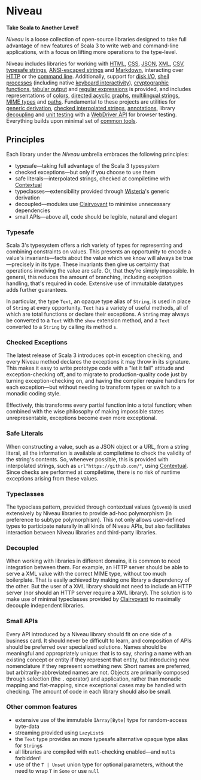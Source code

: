 # Niveau

**Take Scala to Another Level!**

_Niveau_ is a loose collection of open-source libraries designed to take full advantage of new
features of Scala 3 to write web and command-line applications, with a focus on lifting more
operations to the type-level.

Niveau includes libraries for working with [HTML](https://github.com/propensive/honeycomb/),
[CSS](https://github.com/propensive/cataract/), [JSON](https://github.com/propensive/euphemism/),
[XML](https://github.com/propensive/xylophone/), [CSV](https://github.com/propensive/caesura/),
[typesafe strings](https://github.com/propensive/gossamer/),
[ANSI-escaped strings](https://github.com/propensive/escapade/) and
[Markdown](https://github.com/propensive/punctuation/), interacting over
[HTTP](https://github.com/propensive/scintillate/) or the
[command line](https://github.com/propensive/exoskeleton/). Additionally, support for
[disk I/O](https://github.com/propensive/jovian/),
[shell processes](https://github.com/propensive/guillotine/) (including native
[keyboard interactivity](https://github.com/propensive/rivulet/)),
[cryptographic functions](https://github.com/propensive/gastronomy/),
[tabular output](https://github.com/propensive/escritoire/) and
[regular expressions](https://github.com/propensive/kaleidoscope/) is provided, and includes
representations of [colors](https://github.com/propensive/iridescence/),
[directed acyclic graphs](https://github.com/propensive/acyclicity/),
[multilingual strings](https://github.com/propensive/cosmopolite/),
[MIME types](https://github.com/propensive/gesticulate/) and
[paths](https://github.com/propensive/slalom/). Fundamental to these projects are utilities for
[generic derivation](https://github.com/propensive/wisteria/),
[checked interpolated strings](https://github.com/propensive/contextual/),
[annotations](https://github.com/propensive/adversaria/), library
[decoupling](https://github.com/propensive/clairvoyant/) and
[unit testing](https://github.com/propensive/probably/) with a
[WebDriver API](https://github.com/propensive/tarantula/) for browser testing. Everything builds
upon minimal set of [common tools](https://github.com/propensive/rudiments/).

## Principles

Each library under the _Niveau_ umbrella embraces the following principles:

- typesafe—taking full advantage of the Scala 3 typesystem
- checked exceptions—but only if you choose to use them
- safe literals—interpolated strings, checked at compiletime with
  [Contextual](https://github.com/propensive/contextual/)
- typeclasses—extensibility provided through
  [Wisteria](https://github.com/propensive/wisteria/)'s generic derivation
- decoupled—modules use [Clairvoyant](https://github.com/propensive/clairvoyant/) to minimise
  unnecessary dependencies
- small APIs—above all, code should be legible, natural and elegant

### Typesafe

Scala 3's typesystem offers a rich variety of types for representing and combining constraints on
values. This presents an opportunity to encode a value's invariants—facts about the value which we
know will always be true—precisely in its type. These invariants then give us certainty that
operations involving the value are safe. Or, that they're simply impossible. In general, this
reduces the amount of branching, including exception handling, that's required in code. Extensive
use of immutable datatypes adds further guarantees.

In particular, the type `Text`, an opaque type alias of `String`, is used in place of `String` at
every opportunity. `Text` has a variety of useful methods, all of which are total functions or
declare their exceptions. A `String` may always be converted to a `Text` with the `show` extension
method, and a `Text` converted to a `String` by calling its method `s`.

### Checked Exceptions

The latest release of Scala 3 introduces opt-in exception checking, and every Niveau method declares
the exceptions it may throw in its signature. This makes it easy to write prototype code with
a "let it fail" attitude and exception-checking off, and to migrate to production-quality code just
by turning exception-checking on, and having the compiler require handlers for each exception—but
without needing to transform types or switch to a monadic coding style.

Effectively, this transforms every partial function into a total function; when combined with the
wise philosophy of making impossible states unrepresentable, exceptions become even more
exceptional.

### Safe Literals

When constructing a value, such as a JSON object or a URL, from a string literal, all the
information is available at compiletime to check the validity of the string's contents. So,
whenever possible, this is provided with interpolated strings, such as `url"https://github.com/"`,
using [Contextual](https://github.com/propensive/contextual/). Since checks are performed at
compiletime, there is no risk of runtime exceptions arising from these values.

### Typeclasses

The typeclass pattern, provided through contextual values (`given`s) is used extensively by
Niveau libraries to provide ad-hoc polymorphism (in preference to subtype polymorphism). This not
only allows user-defined types to participate naturally in all kinds of Niveau APIs, but also
facilitates interaction between Niveau libraries and third-party libraries.

### Decoupled

When working with libraries in different domains, it is common to need integration between them.
For example, an HTTP server should be able to serve a XML value with the correct MIME type, without
too much boilerplate. That is easily achieved by making one library a dependency of the other. But
the user of a XML library should not need to include an HTTP server (nor should an HTTP server
require a XML library). The solution is to make use of minimal typeclasses provided by
[Clairvoyant](https://github.com/propensive/clairvoyant/) to maximally decouple independent
libraries.

### Small APIs

Every API introduced by a Niveau library should fit on one side of a business card. It should never
be difficult to learn, and composition of APIs should be preferred over specialized solutions. Names
should be meaningful and appropriately unique: that is to say, sharing a name with an existing
concept or entity if they represent that entity, but introducing new nomenclature if they represent
something new. Short names are preferred, but arbitrarily-abbreviated names are not. Objects are
primarily composed through selection (the `.` operator) and application, rather than monadic mapping
and flat-mapping, since exceptional cases may be handled with checking. The amount of code in each
library should also be small.

### Other common features

- extensive use of the immutable `IArray[Byte]` type for random-access byte-data
- streaming provided using `LazyList`s
- the `Text` type provides an more typesafe alternative opaque type alias for `String`s
- all libraries are compiled with `null`-checking enabled—and `null`s forbidden!
- use of the `T | Unset` union type for optional parameters, without the need to wrap `T` in `Some` or use `null`
